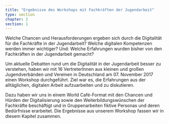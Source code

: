 ```yaml
---
title: "Ergebnisse des Workshops mit Fachkräften der Jugendarbeit"
type: section
chapter: 2
section: 1
---
```

Welche Chancen und Herausforderungen ergeben sich durch die
Digitalität für die Fachkräfte in der Jugendarbeit? Welche digitalen
Kompetenzen werden immer wichtiger? Und: Welche Erfahrungen
wurden bisher von den Fachkräften in der Jugendarbeit gemacht?

Um aktuelle Debatten rund um die Digitalität in der Jugendarbeit
besser zu verstehen, haben wir mit 16 VertreterInnen aus
kleinen und großen Jugendverbänden und Vereinen in Deutschland
am 07. November 2017 einen Workshop durchgeführt. Ziel
war es, die Erfahrungen aus der alltäglichen, digitalen Arbeit
aufzuarbeiten und zu diskutieren.

Dazu haben wir uns in einem World Café-Format mit den Chancen
und Hürden der Digitalisierung sowie den Weiterbildungswünschen
der Fachkräfte beschäftigt und in Gruppenarbeiten fiktive
Personas und deren Bedürfnisse erarbeitet. Die Ergebnisse aus
unserem Workshop fassen wir in diesem Kapitel zusammen.